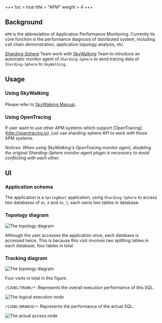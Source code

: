+++
toc = true
title = "APM"
weight = 4
+++

## Background

`APM` is the abbreviation of Application Performance Monitoring. Currently its core function is the performance diagnosis of distributed system, including call chain demonstration, application topology analysis, etc.

[Sharding-Sphere](http://shardingjdbc.io) Team work with [SkyWalking](http://skywalking.io) Team to introduce an automatic monitor agent of `Sharding-Sphere` to send tracing data of `Sharding-Sphere` to `SkyWalking`.

## Usage

### Using SkyWalking

Please refer to [SkyWalking Manual](https://github.com/OpenSkywalking/skywalking/wiki/Quick-start-chn)。

### Using OpenTracing

If user want to use other APM systems which support [OpenTracing] (http://opentracing.io), just use sharding-sphere API to work with those APM systems.

*Notices: When using SkyWalking's OpenTracing monitor agent, disabling the original Sharding-Sphere monitor agent plugin is necessary to avoid conflicting with each other.*

## UI

### Application schema

The application is a ` SpringBoot ` application, using ` Sharding-Sphere ` to access two databases of `ds_0` and `ds_1`, each owns two tables in database.

### Topology diagram

![The topology diagram](http://ovfotjrsi.bkt.clouddn.com/apm/apm-topology.png)

Although the user accesses the application once, each database is accessed twice. This is because this visit involves two splitting tables in each database, four tables in total.

### Tracking diagram

![The topology diagram](http://ovfotjrsi.bkt.clouddn.com/apm/apm-trace.png)

Four visits in total in this figure.

`/SJDBC/TRUNK/*`: Represents the overall execution performance of this SQL.


![The logical execution node](http://ovfotjrsi.bkt.clouddn.com/apm/apm-trunk-span.png)

`/SJDBC/BRANCH/*`: Represents the performance of the actual SQL.

![The actual access node](http://ovfotjrsi.bkt.clouddn.com/apm/apm-branch-span.png)
